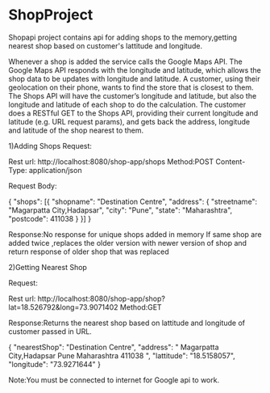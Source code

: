 # ShopProject

Shopapi project contains api for adding shops to the memory,getting nearest shop based on customer's lattitude and longitude.

Whenever a shop is added the service calls the Google Maps API. The Google Maps API responds
with the longitude and latitude, which allows the shop data to be updates with longitude and latitude.
A customer, using their geolocation on their phone, wants to find the store that is closest to them.
The Shops API will have the customer’s longitude and latitude, but also the longitude and latitude of
each shop to do the calculation.
The customer does a RESTful GET to the Shops API, providing their current longitude and latitude
(e.g. URL request params), and gets back the address, longitude and latitude of the shop nearest to
them.

1)Adding Shops
Request:

Rest url: http://localhost:8080/shop-app/shops
Method:POST
Content-Type: application/json

Request Body:

{
	"shops": [{
		"shopname": "Destination Centre",
		"address": {
			"streetname": "Magarpatta City,Hadapsar",
			"city": "Pune",
			"state": "Maharashtra",
			"postcode": 411038
		}
	}]
}

Response:No response for unique shops added in memory
If same shop are added twice ,replaces the older version with newer version of shop and return response of older shop that was replaced


2)Getting Nearest Shop

Request:

Rest url: http://localhost:8080/shop-app/shop?lat=18.526792&long=73.9071402
Method:GET

Response:Returns the nearest shop based on lattitude and longitude of customer passed in URL.

{
"nearestShop": "Destination Centre",
"address": " Magarpatta City,Hadapsar Pune Maharashtra 411038 ",
"lattitude": "18.5158057",
"longitude": "73.9271644"
}

Note:You must be connected to internet for Google api to work.
